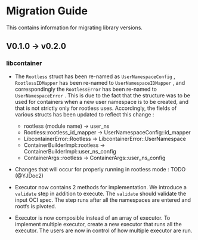 # Migration Guide

This contains information for migrating library versions.

## V0.1.0 -> v0.2.0

### libcontainer

- The `Rootless` struct has been re-named as `UserNamespaceConfig` , `RootlessIDMapper` has been re-named to `UserNamespaceIDMapper` , and correspondingly the `RootlessError` has been re-named to `UserNamespaceError` . This is due to the fact that the structure was to be used for containers when a new user namespace is to be created, and that is not strictly only for rootless uses. Accordingly, the fields of various structs has been updated to reflect this change :
  - rootless (module name) -> user_ns
  - Rootless::rootless_id_mapper -> UserNamespaceConfig::id_mapper
  - LibcontainerError::Rootless -> LibcontainerError::UserNamespace
  - ContainerBuilderImpl::rootless -> ContainerBuilderImpl::user_ns_config
  - ContainerArgs::rootless -> ContainerArgs::user_ns_config

- Changes that will occur for properly running in rootless mode : TODO (@YJDoc2)

- Executor now contains 2 methods for implementation. We introduce a `validate` step in addition to execute. The `validate` should validate the input OCI spec. The step runs after all the namespaces are entered and rootfs is pivoted.

- Executor is now composible instead of an array of executor. To implement multiple executor, create a new executor that runs all the executor. The users are now in control of how multiple executor are run.
